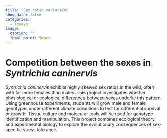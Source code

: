 ```yaml
---
title: "Sex ratio variation"
show_date: false
categories:
  - ecoevo
image:
  caption: ""
  focal_point: Smart
---
```


# Competition between the sexes in *Syntrichia caninervis*

*Syntrichia caninervis* exhibits highly skewed sex ratios in the wild, often with far more females than males. This project investigates whether physiological or ecological differences between sexes underlie this pattern. Using greenhouse experiments, students will grow male and female genotypes under different climate conditions to test for differential survival or growth. Tissue culture and molecular tools will be used for genotype identification and manipulation. This project combines ecological theory and experimental biology to explore the evolutionary consequences of sex-specific stress tolerance.

